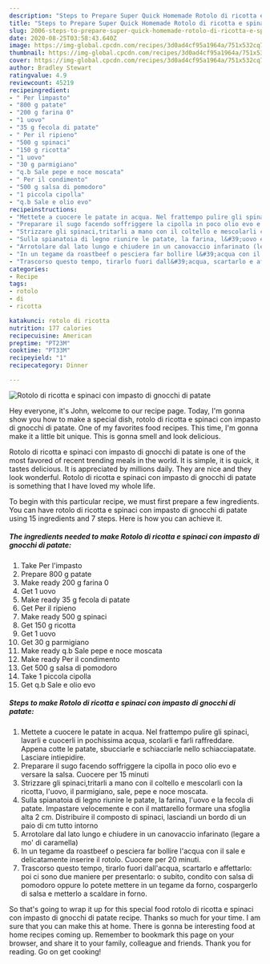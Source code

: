 ```yaml
---
description: "Steps to Prepare Super Quick Homemade Rotolo di ricotta e spinaci con impasto di gnocchi di patate"
title: "Steps to Prepare Super Quick Homemade Rotolo di ricotta e spinaci con impasto di gnocchi di patate"
slug: 2006-steps-to-prepare-super-quick-homemade-rotolo-di-ricotta-e-spinaci-con-impasto-di-gnocchi-di-patate
date: 2020-08-25T03:58:43.640Z
image: https://img-global.cpcdn.com/recipes/3d0ad4cf95a1964a/751x532cq70/rotolo-di-ricotta-e-spinaci-con-impasto-di-gnocchi-di-patate-recipe-main-photo.jpg
thumbnail: https://img-global.cpcdn.com/recipes/3d0ad4cf95a1964a/751x532cq70/rotolo-di-ricotta-e-spinaci-con-impasto-di-gnocchi-di-patate-recipe-main-photo.jpg
cover: https://img-global.cpcdn.com/recipes/3d0ad4cf95a1964a/751x532cq70/rotolo-di-ricotta-e-spinaci-con-impasto-di-gnocchi-di-patate-recipe-main-photo.jpg
author: Bradley Stewart
ratingvalue: 4.9
reviewcount: 45219
recipeingredient:
- " Per limpasto"
- "800 g patate"
- "200 g farina 0"
- "1 uovo"
- "35 g fecola di patate"
- " Per il ripieno"
- "500 g spinaci"
- "150 g ricotta"
- "1 uovo"
- "30 g parmigiano"
- "q.b Sale pepe e noce moscata"
- " Per il condimento"
- "500 g salsa di pomodoro"
- "1 piccola cipolla"
- "q.b Sale e olio evo"
recipeinstructions:
- "Mettete a cuocere le patate in acqua. Nel frattempo pulire gli spinaci, lavarli e cuocerli in pochissima acqua, scolarli e farli raffreddare. Appena cotte le patate, sbucciarle e schiacciarle nello schiacciapatate. Lasciare intiepidire."
- "Preparare il sugo facendo soffriggere la cipolla in poco olio evo e versare la salsa. Cuocere per 15 minuti"
- "Strizzare gli spinaci,tritarli a mano con il coltello e mescolarli con la ricotta, l&#39;uovo, il parmigiano, sale, pepe e noce moscata."
- "Sulla spianatoia di legno riunire le patate, la farina, l&#39;uovo e la fecola di patate. Impastare velocemente e con il mattarello formare una sfoglia alta 2 cm. Distribuire il composto di spinaci, lasciandi un bordo di un paio di cm tutto intorno"
- "Arrotolare dal lato lungo e chiudere in un canovaccio infarinato (legare a mo&#39; di caramella)"
- "In un tegame da roastbeef o pesciera far bollire l&#39;acqua con il sale e delicatamente inserire il rotolo. Cuocere per 20 minuti."
- "Trascorso questo tempo, tirarlo fuori dall&#39;acqua, scartarlo e affettarlo: poi ci sono due maniere per presentarlo: o subito, condito con salsa di pomodoro oppure lo potete mettere in un tegame da forno, cospargerlo di salsa e metterlo a scaldare in forno."
categories:
- Recipe
tags:
- rotolo
- di
- ricotta

katakunci: rotolo di ricotta 
nutrition: 177 calories
recipecuisine: American
preptime: "PT23M"
cooktime: "PT33M"
recipeyield: "1"
recipecategory: Dinner

---
```



![Rotolo di ricotta e spinaci con impasto di gnocchi di patate](https://img-global.cpcdn.com/recipes/3d0ad4cf95a1964a/751x532cq70/rotolo-di-ricotta-e-spinaci-con-impasto-di-gnocchi-di-patate-recipe-main-photo.jpg)

Hey everyone, it's John, welcome to our recipe page. Today, I'm gonna show you how to make a special dish, rotolo di ricotta e spinaci con impasto di gnocchi di patate. One of my favorites food recipes. This time, I'm gonna make it a little bit unique. This is gonna smell and look delicious.



Rotolo di ricotta e spinaci con impasto di gnocchi di patate is one of the most favored of recent trending meals in the world. It is simple, it is quick, it tastes delicious. It is appreciated by millions daily. They are nice and they look wonderful. Rotolo di ricotta e spinaci con impasto di gnocchi di patate is something that I have loved my whole life.


To begin with this particular recipe, we must first prepare a few ingredients. You can have rotolo di ricotta e spinaci con impasto di gnocchi di patate using 15 ingredients and 7 steps. Here is how you can achieve it.

<!--inarticleads1-->

##### The ingredients needed to make Rotolo di ricotta e spinaci con impasto di gnocchi di patate:

1. Take  Per l&#39;impasto
1. Prepare 800 g patate
1. Make ready 200 g farina 0
1. Get 1 uovo
1. Make ready 35 g fecola di patate
1. Get  Per il ripieno
1. Make ready 500 g spinaci
1. Get 150 g ricotta
1. Get 1 uovo
1. Get 30 g parmigiano
1. Make ready q.b Sale pepe e noce moscata
1. Make ready  Per il condimento
1. Get 500 g salsa di pomodoro
1. Take 1 piccola cipolla
1. Get q.b Sale e olio evo




<!--inarticleads2-->

##### Steps to make Rotolo di ricotta e spinaci con impasto di gnocchi di patate:

1. Mettete a cuocere le patate in acqua. Nel frattempo pulire gli spinaci, lavarli e cuocerli in pochissima acqua, scolarli e farli raffreddare. Appena cotte le patate, sbucciarle e schiacciarle nello schiacciapatate. Lasciare intiepidire.
1. Preparare il sugo facendo soffriggere la cipolla in poco olio evo e versare la salsa. Cuocere per 15 minuti
1. Strizzare gli spinaci,tritarli a mano con il coltello e mescolarli con la ricotta, l&#39;uovo, il parmigiano, sale, pepe e noce moscata.
1. Sulla spianatoia di legno riunire le patate, la farina, l&#39;uovo e la fecola di patate. Impastare velocemente e con il mattarello formare una sfoglia alta 2 cm. Distribuire il composto di spinaci, lasciandi un bordo di un paio di cm tutto intorno
1. Arrotolare dal lato lungo e chiudere in un canovaccio infarinato (legare a mo&#39; di caramella)
1. In un tegame da roastbeef o pesciera far bollire l&#39;acqua con il sale e delicatamente inserire il rotolo. Cuocere per 20 minuti.
1. Trascorso questo tempo, tirarlo fuori dall&#39;acqua, scartarlo e affettarlo: poi ci sono due maniere per presentarlo: o subito, condito con salsa di pomodoro oppure lo potete mettere in un tegame da forno, cospargerlo di salsa e metterlo a scaldare in forno.




So that's going to wrap it up for this special food rotolo di ricotta e spinaci con impasto di gnocchi di patate recipe. Thanks so much for your time. I am sure that you can make this at home. There is gonna be interesting food at home recipes coming up. Remember to bookmark this page on your browser, and share it to your family, colleague and friends. Thank you for reading. Go on get cooking!
